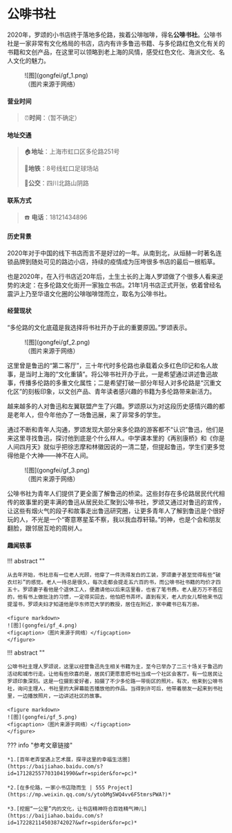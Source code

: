 # 公啡书社

2020年，罗颂的小书店终于落地多伦路，挨着公啡咖啡，得名**公啡书社**。公啡书社是一家非常有文化格局的书店，店内有许多鲁迅书籍、与多伦路红色文化有关的书籍和文创产品，在这里可以领略到老上海的风情，感受红色文化、海派文化、名人文化的魅力。

<figure markdown>
  ![图](gongfei/gf_1.png)
  <figcaption>（图片来源于网络）</figcaption>
</figure>

#### 营业时间

>:alarm_clock:**时间**：（暂不确定）

#### 地址交通

>:house:**地址**：上海市虹口区多伦路251号
>
>:tram:**地铁**：8号线虹口足球场站
>
>:bus:**公交**：四川北路山阴路

#### 联系方式

>:telephone: **电话**：18121434896

#### 历史背景

2020年对于中国的线下书店而言不是好过的一年。从南到北，从烜赫一时著名连锁品牌到随处可见的路边小店，持续的疫情成为压垮很多书店的最后一根稻草。

也是2020年，在入行书店近20年后，土生土长的上海人罗颂做了个很多人看来逆势的决定：在多伦路文化街开一家独立书店。21年1月书店正式开张，依着曾经名震沪上乃至华语文化圈的公啡咖啡馆而立，取名为公啡书社。

#### 经营现状

“多伦路的文化底蕴是我选择将书社开办于此的重要原因。”罗颂表示。

<figure markdown>
  ![图](gongfei/gf_2.png)
  <figcaption>（图片来源于网络）</figcaption>
</figure>

这里曾是鲁迅的“第二客厅”，三十年代时多伦路也承载着众多红色印记和名人故事，是当时上海的“文化重镇”。将公啡书社开办于此，一是希望通过讲述鲁迅故事，传播多伦路的多重文化属性；二是希望打破一部分年轻人对多伦路是“沉重文化区”的刻板印象，以文创产品、青年读者感兴趣的书籍为多伦路带来新活力。

越来越多的人对鲁迅和左翼联盟产生了兴趣。罗颂原以为对这段历史感情兴趣的都是老年人，但今年他办了一场鲁迅展，来了非常多的学生。

通过不断和青年人沟通，罗颂发现大部分来多伦路的游客都不“认识”鲁迅，他们是来这里寻找鲁迅，探讨他到底是个什么样人。中学课本里的《再别康桥》和《你是人间四月天》就似乎把徐志摩和林徽因说的一清二楚，但提起鲁迅，学生们更多觉得他是个大神——神不在人间。

<figure markdown>
  ![图](gongfei/gf_3.png)
  <figcaption>（图片来源于网络）</figcaption>
</figure>

公啡书社为青年人们提供了更全面了解鲁迅的桥梁。这些封存在多伦路居民代代相传的故事里的更丰满的鲁迅从居民处汇聚到公啡书社，罗颂又通过对鲁迅的宣传，让这些有烟火气的段子和故事走出鲁迅研究圈，让更多青年人了解到鲁迅是个很好玩的人，不光是一个“寄意寒星荃不察，我以我血荐轩辕。”的神，也是个会和朋友翻脸，跟邻居互呛的周树人。

#### 趣闻轶事

!!! abstract ""

    从去年开始，书社总有一位老人光顾，他穿了一件洗得发白的工装，罗颂妻子甚至觉得有些“破衣烂衫”的感觉。老人一待总是很久，每次走都会提走五六百的书，而公啡书社书籍的均价才四五十。罗颂妻子看他是个退休工人，便邀请他以后来店里看，也省了笔书费。老人是万万不答应的，他有书上做批注的习惯，一定得买回去，他怕把书弄坏。直到有天，老人的女儿帮他来书店提溜书，罗颂夫妇才知道他是华东师范大学的教授，居住在附近，家中藏书已有万册。

    <figure markdown>
    ![图](gongfei/gf_4.png)
    <figcaption>（图片来源于网络）</figcaption>
    </figure>

!!! abstract ""

    公啡书社主理人罗颂说，这里以经营鲁迅先生相关书籍为主，至今已举办了二三十场关于鲁迅的活动和城市行走。让他有些欣喜的是，居民们更愿意把书社当成一个社区会客厅。有一位居民让罗颂印象深刻。这是一位摄影爱好者，拍摄了不少多伦路一带街区的照片。有次，他来到公啡书社，询问主理人，书社里的大屏幕能否播放他的作品。当得到许可后，他带着朋友一起来到书社里，一边播放照片，一边讲述社区的故事。

    <figure markdown>
    ![图](gongfei/gf_5.png)
    <figcaption>（图片来源于网络）</figcaption>
    </figure>


??? info "参考文章链接"

    *1.[百年老弄堂遇上艺术展，探寻这里的幸福生活圈](https://baijiahao.baidu.com/s?id=1712825577031041990&wfr=spider&for=pc)*
    
    *2.[在多伦路，一家小书店隐而生 | 555 Project](https://mp.weixin.qq.com/s/ytobMg5WQ4vv6F5tmrsPWA?)*
    
    *3.[挖掘“一公里”内的文化，让书店精神符合百姓精气神儿](https://baijiahao.baidu.com/s?id=1722821145038742027&wfr=spider&for=pc)*